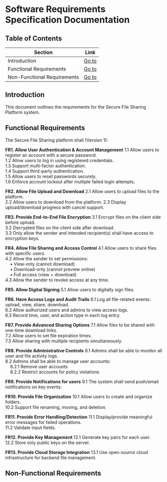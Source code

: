 # Software Requirements Specification Documentation

## Table of Contents 

| Section                   |Link                                |
|---------------------------|-------------------------------------|
|Introduction               |[Go to](#introduction)             | 
|Functional Requirements   | [Go to](#functional-requirements)   |
|Non-Functional Requirements |  [Go to](#non-functional-requirements) |

## Introduction
This document outlines the requirements for the Secure File Sharing Platform system.

## Functional Requirements

The Secure File Sharing platform shall (Version 1):

**FR1. Allow User Authentication & Account Management**
1.1 Allow users to register an account with a secure password.  
1.2 Allow users to log in using registered credentials.  
1.3 Support multi-factor authentication.  
1.4 Support third-party authentication.  
1.5 Allow users to reset passwords securely.  
1.6 Enforce account lockout after multiple failed login attempts.

**FR2. Allow File Upload and Download**
2.1 Allow users to upload files to the platform.  
2.2 Allow users to download from the platform.
2.3 Display upload/download progress with cancel support.  

**FR3. Provide End-to-End File Encryption**
3.1 Encrypt files on the client side before upload.  
3.2 Decrypted files on the client side after download.  
3.3 Only allow the sender and intended recipient(s) shall have access to encryption keys.  

**FR4. Allow File Sharing and Access Control**
4.1 Allow users to share files with specific users.  
4.2 Allow the sender to set permissions:  
    • View-only (cannot download)  
    • Download-only (cannot preview online)  
    • Full access (view + download)  
4.3 Allow the sender to revoke access at any time.  

**FR5. Allow Digital Signing**
5.1 Allow users to digitally sign files.

**FR6. Have Access Logs and Audit Trails**
6.1 Log all file-related events: upload, view, share, download.  
6.2 Allow authorized users and admins to view access logs.  
6.3 Record time, user, and action type in each log entry.

**FR7. Provide Advanced Sharing Options**
7.1 Allow files to be shared with one-time download links.  
7.2 Allow users to set file expiration times.  
7.3 Allow sharing with multiple recipients simultaneously.

**FR8. Provide Administrative Controls**
8.1 Admins shall be able to monitor all user and file activity logs.  
8.2 Admins shall be able to manage user accounts:  
    8.2.1 Remove user accounts  
    8.2.2 Restrict accounts for policy violations  

**FR9. Provide Notifications for users**
9.1 The system shall send push/email notifications on key events:  

**FR10. Provide File Organization**
10.1 Allow users to create and organize folders.  
10.2 Support file renaming, moving, and deletion.

**FR11. Provide Error Handling/Detection**
11.1 Display/provide meaningful error messages for failed operations.  
11.2 Validate input fields.

**FR12. Provide Key Management**
12.1 Generate key pairs for each user.  
12.2 Store only public keys on the server.

**FR13. Provide Cloud Storage Integration**
13.1 Use open-source cloud infrastructure for backend file management.


## Non-Functional Requirements
